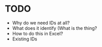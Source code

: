 # TODO


* Why do we need IDs at all?
* What does it identify (What is the thing?
* How to do this in Excel?
* Existing IDs
